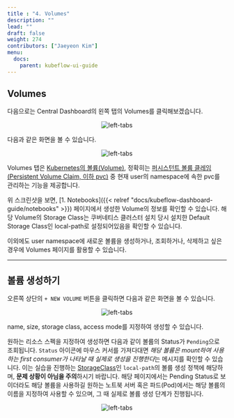 ```yaml
---
title : "4. Volumes"
description: ""
lead: ""
draft: false
weight: 274
contributors: ["Jaeyeon Kim"]
menu:
  docs:
    parent: kubeflow-ui-guide
---
```


## Volumes

다음으로는 Central Dashboard의 왼쪽 탭의 Volumes를 클릭해보겠습니다.

<p align="center">
  <img src="/images/docs/kubeflow-dashboard-guide/left-tabs.png" title="left-tabs"/>
</p>

다음과 같은 화면을 볼 수 있습니다.

<p align="center">
  <img src="/images/docs/kubeflow-dashboard-guide/volumes.png" title="left-tabs"/>
</p>

Volumes 탭은 [Kubernetes의 볼륨(Volume)](https://kubernetes.io/ko/docs/concepts/storage/volumes/), 정확히는 [퍼시스턴트 볼륨 클레임(Persistent Volume Claim, 이하 pvc)](https://kubernetes.io/ko/docs/concepts/storage/persistent-volumes/) 중 현재 user의 namespace에 속한 pvc를 관리하는 기능을 제공합니다.

위 스크린샷을 보면, [1. Notebooks]({{< relref "docs/kubeflow-dashboard-guide/notebooks" >}}) 페이지에서 생성한 Volume의 정보를 확인할 수 있습니다. 해당 Volume의 Storage Class는 쿠버네티스 클러스터 설치 당시 설치한 Default Storage Class인 local-path로 설정되어있음을 확인할 수 있습니다.

이외에도 user namespace에 새로운 볼륨을 생성하거나, 조회하거나, 삭제하고 싶은 경우에 Volumes 페이지를 활용할 수 있습니다.

---

## 볼륨 생성하기

오른쪽 상단의 `+ NEW VOLUME` 버튼을 클릭하면 다음과 같은 화면을 볼 수 있습니다.

<p align="center">
  <img src="/images/docs/kubeflow-dashboard-guide/new-volume.png" title="left-tabs"/>
</p>

name, size, storage class, access mode를 지정하여 생성할 수 있습니다.

원하는 리소스 스펙을 지정하여 생성하면 다음과 같이 볼륨의 Status가 `Pending`으로 조회됩니다. `Status` 아이콘에 마우스 커서를 가져다대면 *해당 볼륨은 mount하여 사용하는 first consumer가 나타날 때 실제로 생성을 진행한다*는 메시지를 확인할 수 있습니다.
이는 실습을 진행하는 [StorageClass](https://kubernetes.io/ko/docs/concepts/storage/storage-classes/)인 `local-path`의 볼륨 생성 정책에 해당하며, **문제 상황이 아님을 주의**하시기 바랍니다. 해당 페이지에서는 Pending Status로 보이더라도 해당 볼륨을 사용하길 원하는 노트북 서버 혹은 파드(Pod)에서는 해당 볼륨의 이름을 지정하여 사용할 수 있으며, 그 때 실제로 볼륨 생성 단계가 진행됩니다.

<p align="center">
  <img src="/images/docs/kubeflow-dashboard-guide/creating-volume.png" title="left-tabs"/>
</p>

